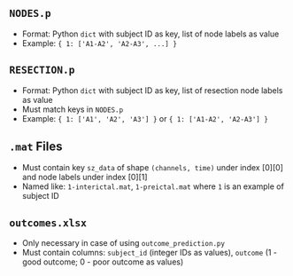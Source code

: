 ## `NODES.p`

- Format: Python `dict` with subject ID as key, list of node labels as value
- Example: `{ 1: ['A1-A2', 'A2-A3', ...] }`

## `RESECTION.p`

- Format: Python `dict` with subject ID as key, list of resection node labels as value
- Must match keys in `NODES.p`
- Example: `{ 1: ['A1', 'A2', 'A3'] }` or `{ 1: ['A1-A2', 'A2-A3'] }`

## `.mat` Files

- Must contain key `sz_data` of shape `(channels, time)` under index [0][0] and node labels under index [0][1]
- Named like: `1-interictal.mat`, `1-preictal.mat` where `1` is an example of subject ID

## `outcomes.xlsx`

- Only necessary in case of using `outcome_prediction.py`
- Must contain columns: `subject_id` (integer IDs as values), `outcome` (1 - good outcome; 0 - poor outcome as values)

